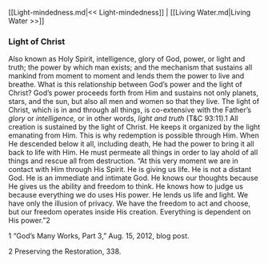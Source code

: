 [[Light-mindedness.md|<< Light-mindedness]]  |  [[Living Water.md|Living Water >>]]

### Light of Christ
Also known as Holy Spirit, intelligence, glory of God, power, or light and truth; the power by which man exists; and the mechanism that sustains all mankind from moment to moment and lends them the power to live and breathe. What is this relationship between God’s power and the light of Christ? God’s power proceeds forth from Him and sustains not only planets, stars, and the sun, but also all men and women so that they live. The light of Christ, which is in and through all things, is co-extensive with the Father’s *glory* or *intelligence,* or in other words, *light and truth* (T&C 93:11).1 All creation is sustained by the light of Christ. He keeps it organized by the light emanating from Him. This is why redemption is possible through Him. When He descended below it all, including death, He had the power to bring it all back to life with Him. He must permeate all things in order to lay ahold of all things and rescue all from destruction. “At this very moment we are in contact with Him through His Spirit. He is giving us life. He is not a distant God. He is an immediate and intimate God. He knows our thoughts because He gives us the ability and freedom to think. He knows how to judge us because everything we do uses His power. He lends us life and light. We have only the illusion of privacy. We have the freedom to act and choose, but our freedom operates inside His creation. Everything is dependent on His power.”2



1 “God’s Many Works, Part 3,” Aug. 15, 2012, blog post.


2 Preserving the Restoration, 338.
